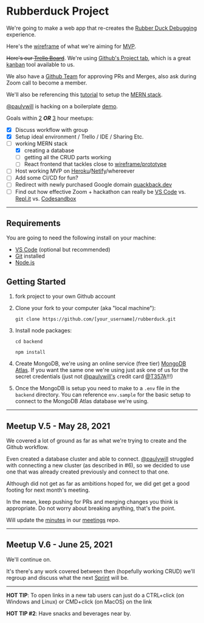 # Rubberduck Project


We're going to make a web app that re-creates the [Rubber Duck Debugging](https://en.wikipedia.org/wiki/Rubber_duck_debugging) experience.

Here's the [wireframe](https://www.figma.com/file/V01n0TKenJSTtXLmQXE8dU/Rubber-Duck-Debugging?node-id=5%3A90) of what we're aiming for [MVP](https://en.wikipedia.org/wiki/Minimum_viable_product).

~~Here's our [Trello Board](https://trello.com/b/b4Mqzw98/mern-rubber-duck-debug)~~. We're using [Github's Project tab](https://github.com/freecodecampBarrie/rubberduck/projects/2), which is a great [kanban](https://en.wikipedia.org/wiki/Kanban) tool available to us.

We also have a [Github Team](https://github.com/orgs/freecodecampBarrie/teams/rubber_duckies/members) for approving PRs and Merges, also ask during Zoom call to become a member.

We'll also be referencing this [tutorial](https://dev.to/andrewbaisden/creating-mern-stack-applications-2020-4a44) to setup the [MERN stack](https://en.wikipedia.org/wiki/MEAN_(solution_stack)). 

[@paulywill](https://github.com/paulywill) is hacking on a boilerplate [demo](https://github.com/paulywill/anime-tracker).

Goals within [2](https://www.google.com/search?q=countdown+for+2+hours) _**OR**_ [3](https://www.google.com/search?q=countdown+for+3+hours) hour meetups:
- [x] Discuss workflow with group
- [x] Setup ideal environment / Trello / IDE / Sharing Etc.
- [ ] working MERN stack
    - [x] creating a database
    - [ ] getting all the CRUD parts working
    - [ ] React frontend that tackles close to [wireframe/prototype](https://www.figma.com/file/V01n0TKenJSTtXLmQXE8dU/Rubber-Duck-Debugging?node-id=5%3A90)
- [ ] Host working MVP on [Heroku](https://www.heroku.com
)/[Netify](https://www.netlify.com/
)/whereever
- [ ] Add some CI/CD for fun?
- [ ] Redirect with newly purchased Google domain [quackback.dev](quackback.dev)
- [ ] Find out how effective Zoom + hackathon can really be [VS Code](https://code.visualstudio.com) vs. [Repl.it](repl.it) vs. [Codesandbox](https://codesandbox.io)

----
## Requirements

You are going to need the following install on your machine:

- [VS Code](https://code.visualstudio.com/download) (optional but recommended)
- [Git](https://git-scm.com/downloads) installed
- [Node.js](https://nodejs.org
) 

## Getting Started

1. fork project to your own Github account
2. Clone your fork to your computer (aka "local machine"): 

    `git clone https://github.com/[your_username]/rubberduck.git`
3. Install node packages:

    `cd backend`

    `npm install`

4. Create MongoDB, we're using an online service (free tier) [MongoDB Atlas](https://www.mongodb.com/cloud/atlas). If you want the same one we're using just ask one of us for the secret credentials (just not [@paulywill's](https://github.com/paulywill) credit card  [@T357A](https://github.com/T357A)!!!)


5. Once the MongoDB is setup you need to make to a `.env` file in the `backend` directory. You can reference `env.sample` for the basic setup to connect to the MongoDB Atlas database we're using.

----
## Meetup V.5 - May 28, 2021

We covered a lot of ground as far as what we're trying to create and the Github workflow.

Even created a database cluster and able to connect. [@paulywill](https://github.com/paulywill) struggled with connecting a new cluster (as described in #6), so we decided to use one that was already created previously and connect to that one.

Although did not get as far as ambitions hoped for, we did get get a good footing for next month's meeting.

In the mean, keep pushing for PRs and merging changes you think is appropriate. Do not worry about breaking anything, that's the point.

Will update the [minutes](https://github.com/freecodecampBarrie/meetings/tree/main/2021/v5_2021) in our [meetings](https://github.com/freecodecampBarrie/meetings) repo.

----
## Meetup V.6 - June 25, 2021

We'll continue on.

It's there's any work covered between then (hopefully working CRUD) we'll regroup and discuss what the next [Sprint](https://en.wikipedia.org/wiki/Scrum_Sprint) will be.

----



**HOT TIP**: To open links in a new tab users can just do a CTRL+click (on Windows and Linux) or CMD+click (on MacOS) on the link

**HOT TIP #2**: Have snacks and beverages near by.